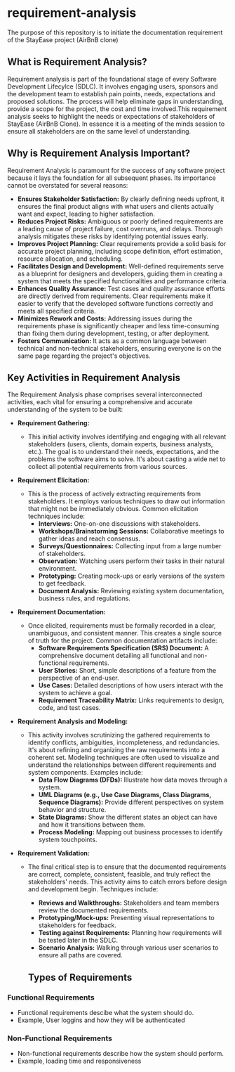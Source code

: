 # requirement-analysis

The purpose of this repository is to initiate the documentation requirement of the StayEase project (AirBnB clone)

## What is Requirement Analysis?

Requirement analysis is part of the foundational stage of every Software Development Lifecylce (SDLC). It involves engaging users, sponsors and the development team to establish pain points, needs, expectations and proposed solutions. The process will help eliminate gaps in understanding, provide a scope for the project, the cost and time involved.This requirement analysis seeks to highlight the needs or expectations of stakeholders of StayEase (AirBnB Clone). In essence it is a meeting of the minds session to ensure all stakeholders are on the same level of understanding.

## Why is Requirement Analysis Important?

Requirement Analysis is paramount for the success of any software project because it lays the foundation for all subsequent phases. Its importance cannot be overstated for several reasons:

- **Ensures Stakeholder Satisfaction:** By clearly defining needs upfront, it ensures the final product aligns with what users and clients actually want and expect, leading to higher satisfaction.
- **Reduces Project Risks:** Ambiguous or poorly defined requirements are a leading cause of project failure, cost overruns, and delays. Thorough analysis mitigates these risks by identifying potential issues early.
- **Improves Project Planning:** Clear requirements provide a solid basis for accurate project planning, including scope definition, effort estimation, resource allocation, and scheduling.
- **Facilitates Design and Development:** Well-defined requirements serve as a blueprint for designers and developers, guiding them in creating a system that meets the specified functionalities and performance criteria.
- **Enhances Quality Assurance:** Test cases and quality assurance efforts are directly derived from requirements. Clear requirements make it easier to verify that the developed software functions correctly and meets all specified criteria.
- **Minimizes Rework and Costs:** Addressing issues during the requirements phase is significantly cheaper and less time-consuming than fixing them during development, testing, or after deployment.
- **Fosters Communication:** It acts as a common language between technical and non-technical stakeholders, ensuring everyone is on the same page regarding the project's objectives.

## Key Activities in Requirement Analysis

The Requirement Analysis phase comprises several interconnected activities, each vital for ensuring a comprehensive and accurate understanding of the system to be built:

- **Requirement Gathering:**

  - This initial activity involves identifying and engaging with all relevant stakeholders (users, clients, domain experts, business analysts, etc.). The goal is to understand their needs, expectations, and the problems the software aims to solve. It's about casting a wide net to collect all potential requirements from various sources.

- **Requirement Elicitation:**

  - This is the process of actively extracting requirements from stakeholders. It employs various techniques to draw out information that might not be immediately obvious. Common elicitation techniques include:
    - **Interviews:** One-on-one discussions with stakeholders.
    - **Workshops/Brainstorming Sessions:** Collaborative meetings to gather ideas and reach consensus.
    - **Surveys/Questionnaires:** Collecting input from a large number of stakeholders.
    - **Observation:** Watching users perform their tasks in their natural environment.
    - **Prototyping:** Creating mock-ups or early versions of the system to get feedback.
    - **Document Analysis:** Reviewing existing system documentation, business rules, and regulations.

- **Requirement Documentation:**

  - Once elicited, requirements must be formally recorded in a clear, unambiguous, and consistent manner. This creates a single source of truth for the project. Common documentation artifacts include:
    - **Software Requirements Specification (SRS) Document:** A comprehensive document detailing all functional and non-functional requirements.
    - **User Stories:** Short, simple descriptions of a feature from the perspective of an end-user.
    - **Use Cases:** Detailed descriptions of how users interact with the system to achieve a goal.
    - **Requirement Traceability Matrix:** Links requirements to design, code, and test cases.

- **Requirement Analysis and Modeling:**

  - This activity involves scrutinizing the gathered requirements to identify conflicts, ambiguities, incompleteness, and redundancies. It's about refining and organizing the raw requirements into a coherent set. Modeling techniques are often used to visualize and understand the relationships between different requirements and system components. Examples include:
    - **Data Flow Diagrams (DFDs):** Illustrate how data moves through a system.
    - **UML Diagrams (e.g., Use Case Diagrams, Class Diagrams, Sequence Diagrams):** Provide different perspectives on system behavior and structure.
    - **State Diagrams:** Show the different states an object can have and how it transitions between them.
    - **Process Modeling:** Mapping out business processes to identify system touchpoints.

- **Requirement Validation:**

  - The final critical step is to ensure that the documented requirements are correct, complete, consistent, feasible, and truly reflect the stakeholders' needs. This activity aims to catch errors before design and development begin. Techniques include:

    - **Reviews and Walkthroughs:** Stakeholders and team members review the documented requirements.
    - **Prototyping/Mock-ups:** Presenting visual representations to stakeholders for feedback.
    - **Testing against Requirements:** Planning how requirements will be tested later in the SDLC.
    - **Scenario Analysis:** Walking through various user scenarios to ensure all paths are covered.

    ## Types of Requirements

### Functional Requirements

- Functional requirements descibe what the system should do.
- Example, User loggins and how they will be authenticated

### Non-Functional Requirements

- Non-functional requirements describe how the system should perform.
- Example, loading time and responsiveness
